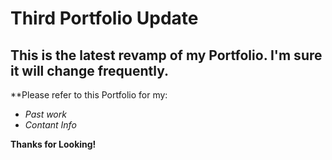 # Third Portfolio Update
## This is the latest revamp of my Portfolio. I'm sure it will change frequently.

**Please refer to this Portfolio for my:

* *Past work*
* *Contant Info*

**Thanks for Looking!**



